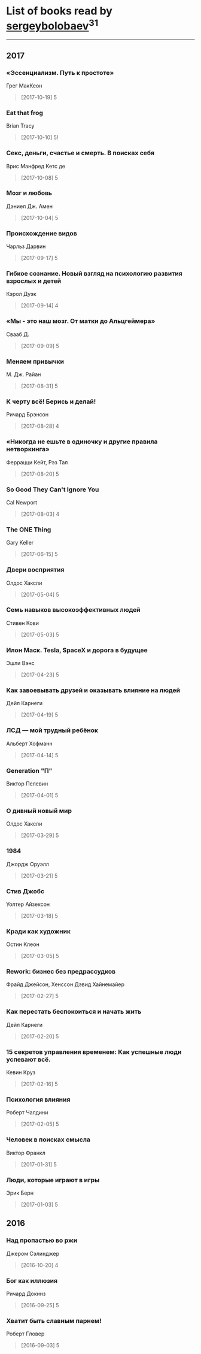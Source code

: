 # List of books read by [sergeybolobaev](http://vk.com/id37918255)<sup>31</sup>
---

## 2017

### «Эссенциализм. Путь к простоте»
Грег МакКеон
> [2017-10-19] 5


### Eat that frog
Brian Tracy
> [2017-10-10] 5!


### Секс, деньги, счастье и смерть. В поисках себя
Врис Манфред Кетс де
> [2017-10-08] 5


### Мозг и любовь
Дэниел Дж. Амен
> [2017-10-04] 5


### Происхождение видов
Чарльз Дарвин
> [2017-09-17] 5


### Гибкое сознание. Новый взгляд на психологию развития взрослых и детей
Кэрол Дуэк
> [2017-09-14] 4


### «Мы - это наш мозг. От матки до Альцгеймера»
Свааб Д.
> [2017-09-09] 5


### Меняем привычки
М. Дж. Райан
> [2017-08-31] 5


### К черту всё! Берись и делай!
Ричард Брэнсон
> [2017-08-28] 4


### «Никогда не ешьте в одиночку и другие правила нетворкинга»
Феррацци Кейт, Рэз Тал
> [2017-08-20] 5


### So Good They Can't Ignore You
Cal Newport
> [2017-08-03] 4


### The ONE Thing
Gary Keller
> [2017-06-15] 5


### Двери восприятия
Олдос Хаксли
> [2017-05-04] 5


### Семь навыков высокоэффективных людей
Стивен Кови
> [2017-05-03] 5


### Илон Маск. Tesla, SpaceX и дорога в будущее
Эшли Вэнс
> [2017-04-23] 5


### Как завоевывать друзей и оказывать влияние на людей
Дейл Карнеги
> [2017-04-19] 5


### ЛСД — мой трудный ребёнок
Альберт Хофманн
> [2017-04-14] 5


### Generation "П"
Виктор Пелевин
> [2017-04-01] 5


### О дивный новый мир
Олдос Хаксли
> [2017-03-29] 5


### 1984
Джордж Оруэлл
> [2017-03-21] 5


### Стив Джобс
Уолтер Айзексон
> [2017-03-18] 5


### Кради как художник
Остин Клеон
> [2017-03-05] 5


### Rework: бизнес без предрассудков
Фрайд Джейсон, Хенссон Дэвид Хайнемайер
> [2017-02-27] 5


### Как перестать беспокоиться и начать жить
Дейл Карнеги
> [2017-02-20] 5


### 15 секретов управления временем: Как успешные люди успевают всё.
Кевин Круз
> [2017-02-16] 5


### Психология влияния
Роберт Чалдини
> [2017-02-05] 5


### Человек в поисках смысла
Виктор Франкл
> [2017-01-31] 5


### Люди, которые играют в игры
Эрик Берн
> [2017-01-03] 5



## 2016

### Над пропастью во ржи
Джером Сэлинджер
> [2016-10-20] 4


### Бог как иллюзия
Ричард Докинз
> [2016-09-25] 5


### Хватит быть славным парнем!
Роберт Гловер
> [2016-09-03] 5



